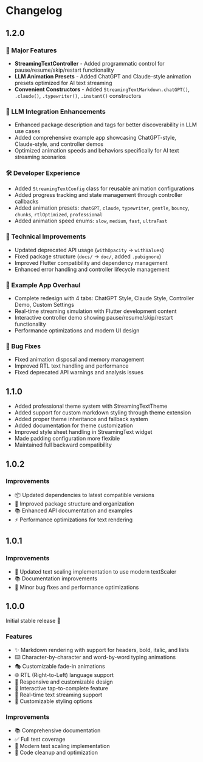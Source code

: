 # Changelog

## 1.2.0

### 🚀 Major Features
* **StreamingTextController** - Added programmatic control for pause/resume/skip/restart functionality
* **LLM Animation Presets** - Added ChatGPT and Claude-style animation presets optimized for AI text streaming
* **Convenient Constructors** - Added `StreamingTextMarkdown.chatGPT()`, `.claude()`, `.typewriter()`, `.instant()` constructors

### 🎯 LLM Integration Enhancements
* Enhanced package description and tags for better discoverability in LLM use cases
* Added comprehensive example app showcasing ChatGPT-style, Claude-style, and controller demos
* Optimized animation speeds and behaviors specifically for AI text streaming scenarios

### 🛠️ Developer Experience
* Added `StreamingTextConfig` class for reusable animation configurations
* Added progress tracking and state management through controller callbacks
* Added animation presets: `chatGPT`, `claude`, `typewriter`, `gentle`, `bouncy`, `chunks`, `rtlOptimized`, `professional`
* Added animation speed enums: `slow`, `medium`, `fast`, `ultraFast`

### 🔧 Technical Improvements
* Updated deprecated API usage (`withOpacity` → `withValues`)
* Fixed package structure (`docs/` → `doc/`, added `.pubignore`)
* Improved Flutter compatibility and dependency management
* Enhanced error handling and controller lifecycle management

### 📱 Example App Overhaul
* Complete redesign with 4 tabs: ChatGPT Style, Claude Style, Controller Demo, Custom Settings
* Real-time streaming simulation with Flutter development content
* Interactive controller demo showing pause/resume/skip/restart functionality
* Performance optimizations and modern UI design

### 🐛 Bug Fixes
* Fixed animation disposal and memory management
* Improved RTL text handling and performance
* Fixed deprecated API warnings and analysis issues

## 1.1.0

* Added professional theme system with StreamingTextTheme
* Added support for custom markdown styling through theme extension
* Added proper theme inheritance and fallback system
* Added documentation for theme customization
* Improved style sheet handling in StreamingText widget
* Made padding configuration more flexible
* Maintained full backward compatibility

## 1.0.2

### Improvements
- 📦 Updated dependencies to latest compatible versions
- 🔧 Improved package structure and organization
- 📚 Enhanced API documentation and examples
- ⚡️ Performance optimizations for text rendering

## 1.0.1

### Improvements
- 🔄 Updated text scaling implementation to use modern textScaler
- 📚 Documentation improvements
- 🐛 Minor bug fixes and performance optimizations

## 1.0.0

Initial stable release 🎉

### Features
- ✨ Markdown rendering with support for headers, bold, italic, and lists
- ⌨️ Character-by-character and word-by-word typing animations
- 🎭 Customizable fade-in animations
- 🌐 RTL (Right-to-Left) language support
- 📱 Responsive and customizable design
- 🎯 Interactive tap-to-complete feature
- 🔄 Real-time text streaming support
- 🎨 Customizable styling options

### Improvements
- 📚 Comprehensive documentation
- ✅ Full test coverage
- 🔧 Modern text scaling implementation
- 🧹 Code cleanup and optimization
